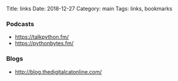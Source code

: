 Title: links
Date: 2018-12-27
Category: main
Tags: links, bookmarks

### Podcasts

* https://talkpython.fm/
* https://pythonbytes.fm/


### Blogs

* http://blog.thedigitalcatonline.com/
